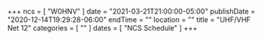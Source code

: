 +++
ncs = [ "W0HNV" ]
date = "2021-03-21T21:00:00-05:00"
publishDate = "2020-12-14T19:29:28-06:00"
endTime = ""
location = ""
title = "UHF/VHF Net 12"
categories = [ "" ]
dates = [ "NCS Schedule" ]
+++
